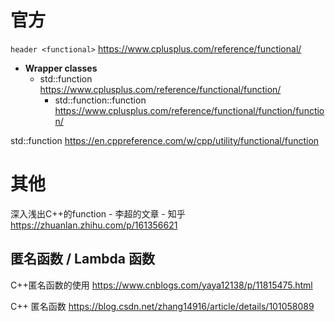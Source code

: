 
# 官方

`header <functional>` https://www.cplusplus.com/reference/functional/
- **Wrapper classes**
  * std::function https://www.cplusplus.com/reference/functional/function/
    + std::function::function https://www.cplusplus.com/reference/functional/function/function/

std::function https://en.cppreference.com/w/cpp/utility/functional/function

# 其他

深入浅出C++的function - 李超的文章 - 知乎 https://zhuanlan.zhihu.com/p/161356621

## 匿名函数 / Lambda 函数

C++匿名函数的使用 https://www.cnblogs.com/yaya12138/p/11815475.html

C++ 匿名函数 https://blog.csdn.net/zhang14916/article/details/101058089
